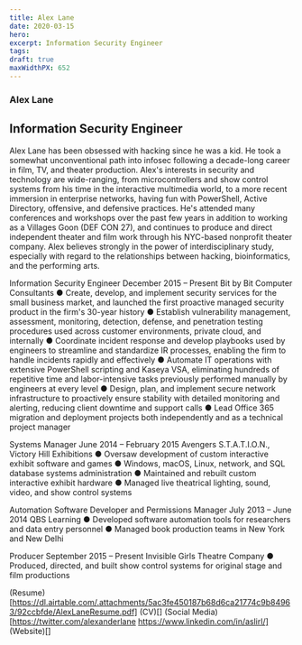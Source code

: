 ```yaml
---
title: Alex Lane
date: 2020-03-15
hero: 
excerpt: Information Security Engineer
tags: 
draft: true
maxWidthPX: 652
---
```


### Alex Lane
## Information Security Engineer

Alex Lane has been obsessed with hacking since he was a kid. He took a somewhat unconventional path into infosec following a decade-long career in film, TV, and theater production. Alex's interests in security and technology are wide-ranging, from microcontrollers and show control systems from his time in the interactive multimedia world, to a more recent immersion in enterprise networks, having fun with PowerShell, Active Directory, offensive, and defensive practices. He's attended many conferences and workshops over the past few years in addition to working as a Villages Goon (DEF CON 27), and continues to produce and direct independent theater and film work through his NYC-based nonprofit theater company. Alex believes strongly in the power of interdisciplinary study, especially with regard to the relationships between hacking, bioinformatics, and the performing arts.

Information Security Engineer                                                                                                                       December 2015 – Present
Bit by Bit Computer Consultants
●	Create, develop, and implement security services for the small business market, and launched the first proactive managed security product in the firm's 30-year history
●	Establish vulnerability management, assessment, monitoring, detection, defense, and penetration testing procedures used across customer environments, private cloud, and internally
●	Coordinate incident response and develop playbooks used by engineers to streamline and standardize IR processes, enabling the firm to handle incidents rapidly and effectively
●	Automate IT operations with extensive PowerShell scripting and Kaseya VSA, eliminating hundreds of repetitive time and labor-intensive tasks previously performed manually by engineers at every level
●	Design, plan, and implement secure network infrastructure to proactively ensure stability with detailed monitoring and alerting, reducing client downtime and support calls
●	Lead Office 365 migration and deployment projects both independently and as a technical project manager

Systems Manager                                                                                                                                           June 2014 – February 2015
Avengers S.T.A.T.I.O.N., Victory Hill Exhibitions
●	Oversaw development of custom interactive exhibit software and games
●	Windows, macOS, Linux, network, and SQL database systems administration
●	Maintained and rebuilt custom interactive exhibit hardware
●	Managed live theatrical lighting, sound, video, and show control systems

Automation Software Developer and Permissions Manager                                                                         July 2013 – June 2014
QBS Learning
●	Developed software automation tools for researchers and data entry personnel
●	Managed book production teams in New York and New Delhi

Producer                                                                                                                                                            September 2015 – Present
Invisible Girls Theatre Company
●	Produced, directed, and built show control systems for original stage and film productions

(Resume)[https://dl.airtable.com/.attachments/5ac3fe450187b68d6ca21774c9b84963/92ccbfde/AlexLaneResume.pdf]
(CV)[]
(Social Media)[https://twitter.com/alexanderlane https://www.linkedin.com/in/aslirl/]
(Website)[]

